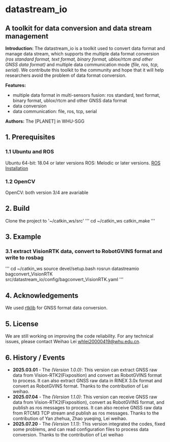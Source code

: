 # datastream_io
## A toolkit for data conversion and data stream management

**Introduction:**
The datastream_io is a toolkit used to convert data format and manage data stream, which supports the multiple data format conversion *(ros standard format, text format, binary format, ublox/rtcm and other GNSS data format)* and multiple data communication mode *(file, ros, tcp, serial)*. We contribute this toolkit to the community and hope that it will help researchers avoid the problem of data format conversion.

**Features:**
- multiple data format in multi-sensors fusion: ros standard, text format, binary format, ublox/rtcm and other GNSS data format
- data conversion
- data communication: file, ros, tcp, serial

**Authors:**
The [PLANET] in WHU-SGG

## 1. Prerequisites
### 1.1 **Ubuntu** and **ROS**
Ubuntu 64-bit: 18.04 or later versions
ROS: Melodic or later versions. [ROS Installation](http://wiki.ros.org/ROS/Installation)

### 1.2 **OpenCV**
OpenCV: both version 3/4 are avariable

## 2. Build
Clone the project to '~/catkin_ws/src'
'''
    cd ~/catkin_ws
    catkin_make
'''

## 3. Example
### 3.1 extract VisionRTK data, convert to RobotGVINS format and write to rosbag
'''
    cd ~/catkin_ws
    source devel/setup.bash
    rosrun datastreamio bagconvert_VisionRTK src/datastream_io/config/bagconvert_VisionRTK.yaml
'''


## 4. Acknowledgements
We used [rtklib](https://github.com/tomojitakasu/RTKLIB/tree/rtklib_2.4.3) for GNSS format data conversion.

## 5. License
We are still working on improving the code reliability. For any technical issues, please contact Weihao Lei <whlei20000419@whu.edu.cn>.

## 6. History / Events
* **2025.03.01** - The *(Version 1.0.0)*:  This version can extract GNSS raw data from Vision-RTK2(Fixposition) and convert as RobotGVINS format to process. It can also extract GNSS raw data in RINEX 3.0x format and convert as RobotGVINS format. Thanks to the contribution of Lei weihao.
* **2025.07.04** - The *(Version 1.1.0)*:  This version can receive GNSS raw data from Vision-RTK2(Fixposition), convert as RobotGVINS format, and publish as ros messages to process. It can also receive GNSS raw data from RTCM3 TCP stream and publish as ros messages. Thanks to the contribution of Yan zhehua, Zhao yueqing, Lei weihao.
* **2025.07.20** - The *(Version 1.1.1)*:  This version integrated the codes, fixed some problems, and can read configuration files to process data conversion. Thanks to the contribution of Lei weihao